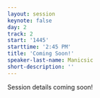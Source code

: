 ```yaml
---
layout: session
keynote: false
day: 2
track: 2
start: '1445'
starttime: '2:45 PM'
title: 'Coming Soon!'
speaker-last-name: Manicsic
short-description: ''
---
```


Session details coming soon!
